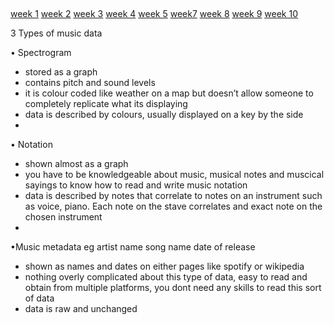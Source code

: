 ##
[week 1](week1.md)  [week 2](week2.md)   [week 3](week3.md)   [week 4](week4.md)  [week 5](week5.md)  [week7](week7.d) [week 8](week8.md) [week 9](week9.md)   [week 10](week10.md)  


3 Types of music data

•	Spectrogram
- stored as a graph 
- contains pitch and sound levels
- it is colour coded like weather on a map but doesn’t allow someone to completely replicate what its displaying  
- data is described by colours, usually displayed on a key by the side
- 
•	Notation
- shown almost as a graph
- you have to be knowledgeable about music, musical notes and muscical sayings to know how to read and write music notation
- data is described by notes that correlate to notes on an instrument such as voice, piano. Each note on the stave correlates and exact note on the chosen instrument
- 
•Music metadata eg artist name song name date of release
- shown as names and dates on either pages like spotify or wikipedia
- nothing overly complicated about this type of data, easy to read and obtain from multiple platforms, you dont need any skills to read this sort of data
- data is raw and unchanged


  
